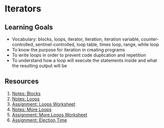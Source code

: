 # Iterators

## Learning Goals
- Vocabulary: blocks, loops, iterator, iteration, iteration variable, counter-controlled, sentinel-controlled, loop table, times loop, range, while loop
- To know the purpose for iteration in creating programs
- To write loops in order to prevent code duplication and repetition
- To understand how a loop will execute the statements inside and what the resulting output will be

## Resources
1. [Notes: Blocks](notes/blocks.md)
1. [Notes: Loops](notes/loops.md)
1. [Assignment: Loops Worksheet](assignments/loops-worksheet.md)
1. [Notes: More Loops](notes/more-loops.md)
1. [Assignment: More Loops Worksheet](assignments/more-loops-worksheet.md)
1. [Assignment: Election Time](assignments/election.md)
